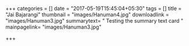 +++
categories = []
date = "2017-05-19T15:45:04+05:30"
tags = []
title = "Jai Bajarangi"
thumbnail = "images/Hanuman4.jpg"
downloadlink = "images/Hanuman3.jpg"
summarytext= " Testing the summary text card "
mainpagelink= "images/Hanuman3.jpg"

+++

